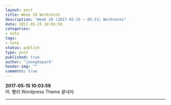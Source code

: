 ```yaml
---
layout: post
title: Week 20 Worknotes
description: "Week 20 (2017-05-15 ~ 05-21) Worknotes"
date: 2017-05-15 10:03:59
categories:
- note
tags:
- note
status: publish
type: post
published: true
author: "jeonghopark"
header-img: ""
comments: true
---                 
```

**2017-05-15 10:03:59**             
아. 빨리 Wordpress Theme 끝내자.              


---             
